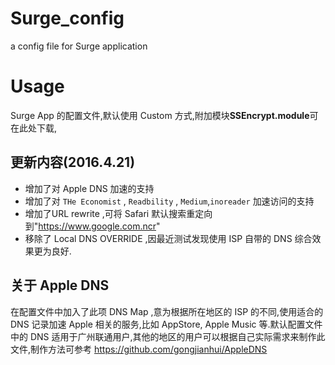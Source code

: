 # Surge_config
a config file for Surge application
# Usage
Surge App 的配置文件,默认使用 Custom 方式,附加模块**SSEncrypt.module**可在此处下载,

## 更新内容(2016.4.21)

- 增加了对 Apple DNS 加速的支持
- 增加了对 `THe Economist` , `Readbility` , `Medium`,`inoreader` 加速访问的支持
- 增加了URL rewrite ,可将 Safari 默认搜索重定向到"https://www.google.com.ncr"
- 移除了 Local DNS OVERRIDE ,因最近测试发现使用 ISP 自带的 DNS 综合效果更为良好.
 
## 关于 Apple DNS 
在配置文件中加入了此项 DNS Map ,意为根据所在地区的 ISP 的不同,使用适合的 DNS 记录加速 Apple 相关的服务,比如 AppStore, 
Apple Music 等.默认配置文件中的 DNS 适用于广州联通用户,其他的地区的用户可以根据自己实际需求来制作此文件,制作方法可参考
https://github.com/gongjianhui/AppleDNS
